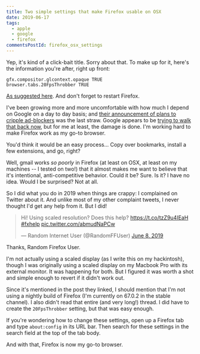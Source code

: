 ```yaml
---
title: Two simple settings that make Firefox usable on OSX
date: 2019-06-17
tags:
  - apple
  - google
  - firefox
commentsPostId: firefox_osx_settings
---
```


Yep, it's kind of a click-bait title. Sorry about that. To make up for it, here's the information you're after, right up front:

```
gfx.compositor.glcontext.opaque TRUE
browser.tabs.20FpsThrobber TRUE
```

[As suggested here](https://bugzilla.mozilla.org/show_bug.cgi?id=1404042#c167). And don't forget to restart Firefox.

I've been growing more and more uncomfortable with how much I depend on Google on a day to day basis; and [their announcement of plans to cripple ad-blockers](https://www.zdnet.com/article/google-chrome-could-soon-kill-off-most-ad-blocker-extensions/) was the last straw. Google appears to be [trying to walk that back now](https://www.zdnet.com/article/google-promises-to-play-nice-with-ad-blockers-again/), but for me at least, the damage is done. I'm working hard to make Firefox work as my go-to browser.

You'd think it would be an easy process... Copy over bookmarks, install a few extensions, and go, right?

Well, gmail works _so poorly_ in Firefox (at least on OSX, at least on my machines -- I tested on two!) that it almost makes me want to believe that it's intentional, anti-competitive behavior. Could it be? Sure. Is it? I have no idea. Would I be surprised? Not at all.

So I did what you do in 2019 when things are crappy: I complained on Twitter about it. And unlike most of my other complaint tweets, I never thought I'd get any help from it. But I did!

<blockquote class="twitter-tweet"><p lang="en" dir="ltr">Hi! Using scaled resolution? Does this help? <a href="https://t.co/tzZ9u4IEaH">https://t.co/tzZ9u4IEaH</a> <a href="https://twitter.com/hashtag/fxhelp?src=hash&amp;ref_src=twsrc%5Etfw">#fxhelp</a> <a href="https://t.co/abmudNaPCw">pic.twitter.com/abmudNaPCw</a></p>&mdash; Random Internet User (@RandomFFUser) <a href="https://twitter.com/RandomFFUser/status/1137360604006625280?ref_src=twsrc%5Etfw">June 8, 2019</a></blockquote> <script async src="https://platform.twitter.com/widgets.js" charset="utf-8"></script>

Thanks, Random Firefox User.

I'm not actually using a scaled display (as I write this on my hackintosh), though I was originally using a scaled display on my Macbook Pro with its external monitor. It was happening for both. But I figured it was worth a shot and simple enough to revert if it didn't work out.

Since it's mentioned in the post they linked, I should mention that I'm not using a nightly build of Firefox (I'm currently on 67.0.2 in the stable channel). I also didn't read that entire (and very long!) thread. I did have to create the `20FpsThrobber` setting, but that was easy enough.

If you're wondering how to change these settings, open up a Firefox tab and type `about:config` in its URL bar. Then search for these settings in the search field at the top of the tab body.

And with that, Firefox is now my go-to browser.
